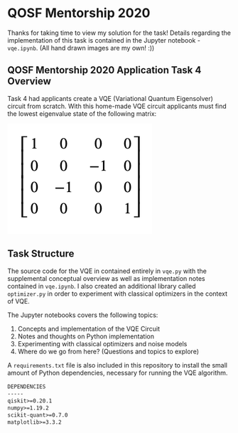 # QOSF Mentorship 2020

Thanks for taking time to view my solution for the task! Details regarding the implementation of this task is contained in the Jupyter notebook - `vqe.ipynb`. (All hand drawn images are my own! :))

## QOSF Mentorship 2020 Application Task 4 Overview

Task 4 had applicants create a VQE (Variational Quantum Eigensolver) circuit from scratch. With this home-made VQE circuit applicants must find the lowest eigenvalue state of the following matrix:

![Matrix](./images/matrix.png)


## Task Structure 

The source code for the VQE in contained entirely in `vqe.py` with the supplemental conceptual overview as well as implementation notes contained in `vqe.ipynb`. I also created an additional library called `optimizer.py` in order to experiment with classical optimizers in the context of VQE. 

The Jupyter notebooks covers the following topics:
1. Concepts and implementation of the VQE Circuit
2. Notes and thoughts on Python implementation
3. Experimenting with classical optimizers and noise models
4. Where do we go from here? (Questions and topics to explore)

A `requirements.txt` file is also included in this repository to install the small amount of Python dependencies, necessary for running the VQE algorithm. 

```
DEPENDENCIES
-----
qiskit>=0.20.1
numpy>=1.19.2
scikit-quant>=0.7.0
matplotlib>=3.3.2
```